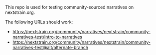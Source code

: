This repo is used for testing community-sourced narratives on nextstrain.org.

The following URLs should work:

* <https://nextstrain.org/community/narratives/nextstrain/community-narratives-test/intro-to-narratives>
* <https://nextstrain.org/community/narratives/nextstrain/community-narratives-test@alt/alternate-branch>
